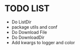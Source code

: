 # TODO LIST

- Do ListDir
- package utils and conf
- Do Download File
- Do DownloadDir
- Add kwargs to logger and color